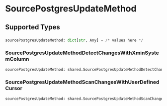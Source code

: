 # SourcePostgresUpdateMethod


## Supported Types

### 

```python
sourcePostgresUpdateMethod: dict[str, Any] = /* values here */
```

### SourcePostgresUpdateMethodDetectChangesWithXminSystemColumn

```python
sourcePostgresUpdateMethod: shared.SourcePostgresUpdateMethodDetectChangesWithXminSystemColumn = /* values here */
```

### SourcePostgresUpdateMethodScanChangesWithUserDefinedCursor

```python
sourcePostgresUpdateMethod: shared.SourcePostgresUpdateMethodScanChangesWithUserDefinedCursor = /* values here */
```


